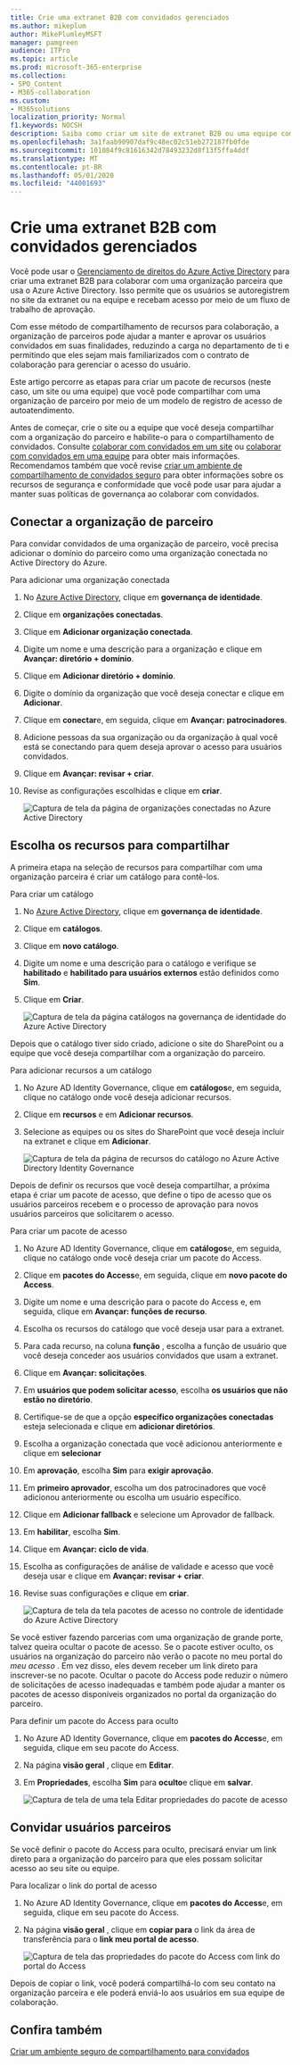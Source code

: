 ```yaml
---
title: Crie uma extranet B2B com convidados gerenciados
ms.author: mikeplum
author: MikePlumleyMSFT
manager: pamgreen
audience: ITPro
ms.topic: article
ms.prod: microsoft-365-enterprise
ms.collection:
- SPO_Content
- M365-collaboration
ms.custom:
- M365solutions
localization_priority: Normal
f1.keywords: NOCSH
description: Saiba como criar um site de extranet B2B ou uma equipe com usuários convidados gerenciados de uma organização de parceiro.
ms.openlocfilehash: 3a1faab90907daf9c48ec02c51eb272187fb0fde
ms.sourcegitcommit: 101084f9c81616342d78493232d8f13f5ffa4ddf
ms.translationtype: MT
ms.contentlocale: pt-BR
ms.lasthandoff: 05/01/2020
ms.locfileid: "44001693"
---
```

# <a name="create-a-b2b-extranet-with-managed-guests"></a>Crie uma extranet B2B com convidados gerenciados

Você pode usar o [Gerenciamento de direitos do Azure Active Directory](https://docs.microsoft.com/azure/active-directory/governance/entitlement-management-overview) para criar uma extranet B2B para colaborar com uma organização parceira que usa o Azure Active Directory. Isso permite que os usuários se autoregistrem no site da extranet ou na equipe e recebam acesso por meio de um fluxo de trabalho de aprovação.

Com esse método de compartilhamento de recursos para colaboração, a organização de parceiros pode ajudar a manter e aprovar os usuários convidados em suas finalidades, reduzindo a carga no departamento de ti e permitindo que eles sejam mais familiarizados com o contrato de colaboração para gerenciar o acesso do usuário.

Este artigo percorre as etapas para criar um pacote de recursos (neste caso, um site ou uma equipe) que você pode compartilhar com uma organização de parceiro por meio de um modelo de registro de acesso de autoatendimento. 

Antes de começar, crie o site ou a equipe que você deseja compartilhar com a organização do parceiro e habilite-o para o compartilhamento de convidados. Consulte [colaborar com convidados em um site](collaborate-in-site.md) ou [colaborar com convidados em uma equipe](collaborate-as-team.md) para obter mais informações. Recomendamos também que você revise [criar um ambiente de compartilhamento de convidados seguro](create-secure-guest-sharing-environment.md) para obter informações sobre os recursos de segurança e conformidade que você pode usar para ajudar a manter suas políticas de governança ao colaborar com convidados.

## <a name="connect-the-partner-organization"></a>Conectar a organização de parceiro

Para convidar convidados de uma organização de parceiro, você precisa adicionar o domínio do parceiro como uma organização conectada no Active Directory do Azure.

Para adicionar uma organização conectada
1. No [Azure Active Directory](https://aad.portal.azure.com), clique em **governança de identidade**.
2. Clique em **organizações conectadas**.
4. Clique em **Adicionar organização conectada**.
5. Digite um nome e uma descrição para a organização e clique em **Avançar: diretório + domínio**.
6. Clique em **Adicionar diretório + domínio**.
7. Digite o domínio da organização que você deseja conectar e clique em **Adicionar**.
8. Clique em **conectar**e, em seguida, clique em **Avançar: patrocinadores**.
9. Adicione pessoas da sua organização ou da organização à qual você está se conectando para quem deseja aprovar o acesso para usuários convidados.
10. Clique em **Avançar: revisar + criar**.
11. Revise as configurações escolhidas e clique em **criar**.

    ![Captura de tela da página de organizações conectadas no Azure Active Directory](../media/identity-governance-connected-organizations.png)

## <a name="choose-the-resources-to-share"></a>Escolha os recursos para compartilhar

A primeira etapa na seleção de recursos para compartilhar com uma organização parceira é criar um catálogo para contê-los.

Para criar um catálogo
1. No [Azure Active Directory](https://aad.portal.azure.com), clique em **governança de identidade**.
2. Clique em **catálogos**.
3. Clique em **novo catálogo**.
4. Digite um nome e uma descrição para o catálogo e verifique se **habilitado** e **habilitado para usuários externos** estão definidos como **Sim**.
5. Clique em **Criar**.

   ![Captura de tela da página catálogos na governança de identidade do Azure Active Directory](../media/identity-governance-catalogs.png)

Depois que o catálogo tiver sido criado, adicione o site do SharePoint ou a equipe que você deseja compartilhar com a organização do parceiro.

Para adicionar recursos a um catálogo
1. No Azure AD Identity Governance, clique em **catálogos**e, em seguida, clique no catálogo onde você deseja adicionar recursos.
2. Clique em **recursos** e em **Adicionar recursos**.
3. Selecione as equipes ou os sites do SharePoint que você deseja incluir na extranet e clique em **Adicionar**.

   ![Captura de tela da página de recursos do catálogo no Azure Active Directory Identity Governance](../media/identity-governance-catalog-resource.png)

Depois de definir os recursos que você deseja compartilhar, a próxima etapa é criar um pacote de acesso, que define o tipo de acesso que os usuários parceiros recebem e o processo de aprovação para novos usuários parceiros que solicitarem o acesso.

Para criar um pacote de acesso
1. No Azure AD Identity Governance, clique em **catálogos**e, em seguida, clique no catálogo onde você deseja criar um pacote do Access.
2. Clique em **pacotes do Access**e, em seguida, clique em **novo pacote do Access**.
3. Digite um nome e uma descrição para o pacote do Access e, em seguida, clique em **Avançar: funções de recurso**.
4. Escolha os recursos do catálogo que você deseja usar para a extranet.
5. Para cada recurso, na coluna **função** , escolha a função de usuário que você deseja conceder aos usuários convidados que usam a extranet.
6. Clique em **Avançar: solicitações**.
7. Em **usuários que podem solicitar acesso**, escolha **os usuários que não estão no diretório**.
8. Certifique-se de que a opção **específico organizações conectadas** esteja selecionada e clique em **adicionar diretórios**.
9. Escolha a organização conectada que você adicionou anteriormente e clique em **selecionar**
10. Em **aprovação**, escolha **Sim** para **exigir aprovação**.
11. Em **primeiro aprovador**, escolha um dos patrocinadores que você adicionou anteriormente ou escolha um usuário específico.
12. Clique em **Adicionar fallback** e selecione um Aprovador de fallback.
13. Em **habilitar**, escolha **Sim**.
14. Clique em **Avançar: ciclo de vida**.
15. Escolha as configurações de análise de validade e acesso que você deseja usar e clique em **Avançar: revisar + criar**.
16. Revise suas configurações e clique em **criar**.

    ![Captura de tela da tela pacotes de acesso no controle de identidade do Azure Active Directory](../media/identity-governance-access-packages.png)

Se você estiver fazendo parcerias com uma organização de grande porte, talvez queira ocultar o pacote de acesso. Se o pacote estiver oculto, os usuários na organização do parceiro não verão o pacote no meu portal do *meu acesso* . Em vez disso, eles devem receber um link direto para inscrever-se no pacote. Ocultar o pacote do Access pode reduzir o número de solicitações de acesso inadequadas e também pode ajudar a manter os pacotes de acesso disponíveis organizados no portal da organização do parceiro.

Para definir um pacote do Access para oculto
1. No Azure AD Identity Governance, clique em **pacotes do Access**e, em seguida, clique em seu pacote do Access.
2. Na página **visão geral** , clique em **Editar**.
3. Em **Propriedades**, escolha **Sim** para **oculto**e clique em **salvar**.

   ![Captura de tela de uma tela Editar propriedades do pacote de acesso](../media/identity-governance-access-package-hidden.png)

## <a name="invite-partner-users"></a>Convidar usuários parceiros

Se você definir o pacote do Access para oculto, precisará enviar um link direto para a organização do parceiro para que eles possam solicitar acesso ao seu site ou equipe.

Para localizar o link do portal de acesso
1. No Azure AD Identity Governance, clique em **pacotes do Access**e, em seguida, clique em seu pacote do Access.
2. Na página **visão geral** , clique em **copiar para** o link da área de transferência para o **link meu portal de acesso**.

   ![Captura de tela das propriedades do pacote do Access com link do portal do Access](../media/identity-governance-access-portal-link.png)

Depois de copiar o link, você poderá compartilhá-lo com seu contato na organização parceira e ele poderá enviá-lo aos usuários em sua equipe de colaboração.

## <a name="see-also"></a>Confira também

[Criar um ambiente seguro de compartilhamento para convidados](create-secure-guest-sharing-environment.md)

